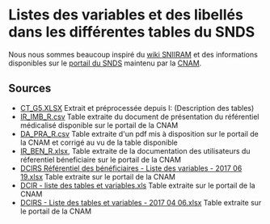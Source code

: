 # Listes des variables et des libellés dans les différentes tables du SNDS

Nous nous sommes beaucoup inspiré du [wiki SNIIRAM](http://open-data-assurance-maladie.ameli.fr/wiki-sniiram/index.php/Accueil_-_Dictionnaire_de_donn%C3%A9es_SNIIRAM) et des informations disponibles sur le [portail du SNDS](https://www.snds.gouv.fr/SNDS/Accueil) maintenu par la [CNAM](https://assurance-maladie.ameli.fr/).

## Sources

+ [CT_G5.XLSX]() Extrait et préprocessée depuis I: (Description des tables)
+ [IR_IMB_R.csv]() Table extraite du document de présentation du référentiel médicalisé disponible sur le portail de la CNAM
+ [DA_PRA_R.csv]() Table extraite d'un pdf mis à disposition sur le portail de la CNAM et corrigé au vu de la table disponible
+ [IR_BEN_R.xlsx](), Table extraite de la documentation des utilisateurs du réferentiel béneficiaire sur le portail de la CNAM
+ [DCIRS Référentiel des bénéficiaires - Liste des variables - 2017 06 19.xlsx]() Table extraite sur le portail de la CNAM
+ [DCIR - liste des tables et variables.xls]() Table extraite sur le portail de la CNAM
+ [DCIRS - Liste des tables et variables - 2017 04 06.xlsx]() Table extraite sur le portail de la CNAM


